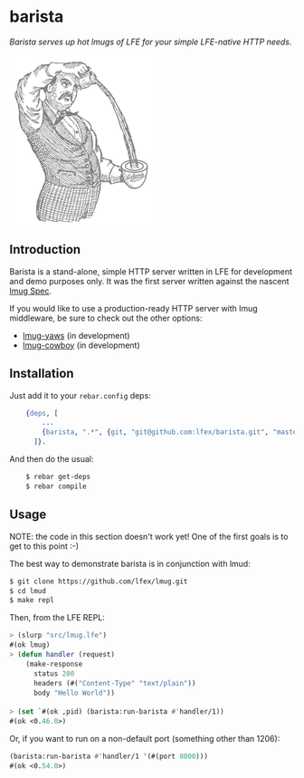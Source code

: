 # barista

*Barista serves up hot lmugs of LFE for your simple LFE-native HTTP needs.*

<img src="resources/images/barista.png" />


## Introduction

Barista is a stand-alone, simple HTTP server written in LFE for development
and demo purposes only. It was the first server written against the nascent
[lmug Spec](https://github.com/lfex/lmug/blob/master/doc/SPEC.md).

If you would like to use a production-ready HTTP server with lmug middleware,
be sure to check out the other options:

* [lmug-yaws](https://github.com/lfex/lmug-yaws) (in development)
* [lmug-cowboy](https://github.com/lfex/lmug-cowboy) (in development)


## Installation

Just add it to your ``rebar.config`` deps:

```erlang
    {deps, [
        ...
        {barista, ".*", {git, "git@github.com:lfex/barista.git", "master"}}
      ]}.
```

And then do the usual:

```bash
    $ rebar get-deps
    $ rebar compile
```


## Usage

NOTE: the code in this section doesn't work yet! One of the first goals is to
get to this point :-)

The best way to demonstrate barista is in conjunction with lmud:

```bash
$ git clone https://github.com/lfex/lmug.git
$ cd lmud
$ make repl
```

Then, from the LFE REPL:

```cl
> (slurp "src/lmug.lfe")
#(ok lmug)
> (defun handler (request)
    (make-response
      status 200
      headers (#("Content-Type" "text/plain"))
      body "Hello World"))

> (set `#(ok ,pid) (barista:run-barista #'handler/1))
#(ok <0.46.0>)
```

Or, if you want to run on a non-default port (something other than 1206):

```cl
(barista:run-barista #'handler/1 '(#(port 8000)))
#(ok <0.54.0>)
```

